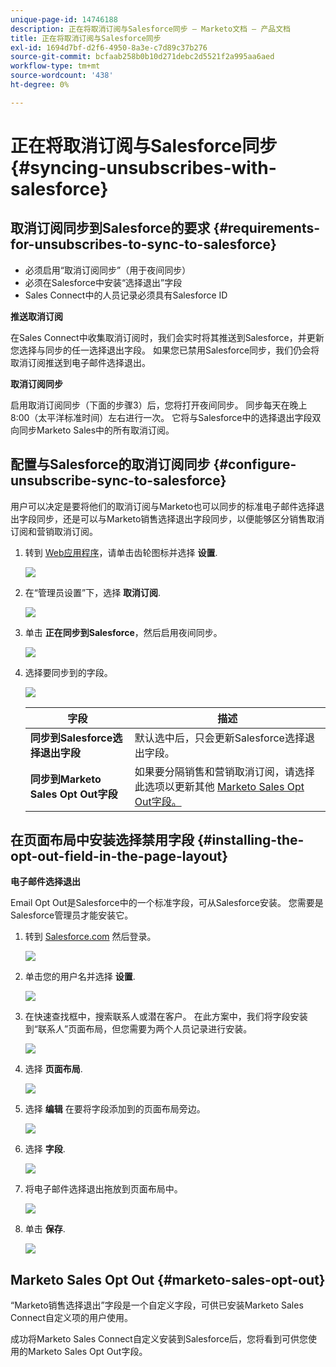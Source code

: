 ```yaml
---
unique-page-id: 14746188
description: 正在将取消订阅与Salesforce同步 — Marketo文档 — 产品文档
title: 正在将取消订阅与Salesforce同步
exl-id: 1694d7bf-d2f6-4950-8a3e-c7d89c37b276
source-git-commit: bcfaab258b0b10d271debc2d5521f2a995aa6aed
workflow-type: tm+mt
source-wordcount: '438'
ht-degree: 0%

---
```


# 正在将取消订阅与Salesforce同步 {#syncing-unsubscribes-with-salesforce}

## 取消订阅同步到Salesforce的要求 {#requirements-for-unsubscribes-to-sync-to-salesforce}

* 必须启用“取消订阅同步”（用于夜间同步）
* 必须在Salesforce中安装“选择退出”字段
* Sales Connect中的人员记录必须具有Salesforce ID

**推送取消订阅**

在Sales Connect中收集取消订阅时，我们会实时将其推送到Salesforce，并更新您选择与同步的任一选择退出字段。 如果您已禁用Salesforce同步，我们仍会将取消订阅推送到电子邮件选择退出。

**取消订阅同步**

启用取消订阅同步（下面的步骤3）后，您将打开夜间同步。 同步每天在晚上8:00（太平洋标准时间）左右进行一次。 它将与Salesforce中的选择退出字段双向同步Marketo Sales中的所有取消订阅。

## 配置与Salesforce的取消订阅同步 {#configure-unsubscribe-sync-to-salesforce}

用户可以决定是要将他们的取消订阅与Marketo也可以同步的标准电子邮件选择退出字段同步，还是可以与Marketo销售选择退出字段同步，以便能够区分销售取消订阅和营销取消订阅。

1. 转到 [Web应用程序](https://toutapp.com/login)，请单击齿轮图标并选择 **设置**.

   ![](assets/one-1.png)

1. 在“管理员设置”下，选择 **取消订阅**.

   ![](assets/two-2.png)

1. 单击 **正在同步到Salesforce**，然后启用夜间同步。

   ![](assets/three-2.png)

1. 选择要同步到的字段。

   ![](assets/4.png)

   | 字段 | 描述 |
   |---|---|
   | **同步到Salesforce选择退出字段** | 默认选中后，只会更新Salesforce选择退出字段。 |
   | **同步到Marketo Sales Opt Out字段** | 如果要分隔销售和营销取消订阅，请选择此选项以更新其他 [Marketo Sales Opt Out字段。](#msoo) |

## 在页面布局中安装选择禁用字段 {#installing-the-opt-out-field-in-the-page-layout}

**电子邮件选择退出**

Email Opt Out是Salesforce中的一个标准字段，可从Salesforce安装。 您需要是Salesforce管理员才能安装它。

1. 转到 [Salesforce.com](https://salesforce.com) 然后登录。

   ![](assets/five-1.png)

1. 单击您的用户名并选择 **设置**.

   ![](assets/six-1.png)

1. 在快速查找框中，搜索联系人或潜在客户。 在此方案中，我们将字段安装到“联系人”页面布局，但您需要为两个人员记录进行安装。

   ![](assets/seven-1.png)

1. 选择 **页面布局**.

   ![](assets/eight-1.png)

1. 选择 **编辑** 在要将字段添加到的页面布局旁边。

   ![](assets/nine.png)

1. 选择 **字段**.

   ![](assets/ten.png)

1. 将电子邮件选择退出拖放到页面布局中。

   ![](assets/11.png)

1. 单击 **保存**.

   ![](assets/twelve.png)

## Marketo Sales Opt Out {#marketo-sales-opt-out}

“Marketo销售选择退出”字段是一个自定义字段，可供已安装Marketo Sales Connect自定义项的用户使用。

成功将Marketo Sales Connect自定义安装到Salesforce后，您将看到可供您使用的Marketo Sales Opt Out字段。
